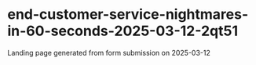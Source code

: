 # end-customer-service-nightmares-in-60-seconds-2025-03-12-2qt51
Landing page generated from form submission on 2025-03-12
